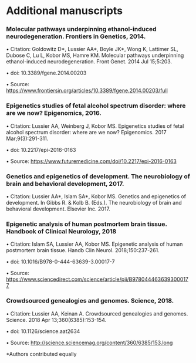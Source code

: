 # Additional manuscripts
### Molecular pathways underpinning ethanol-induced neurodegeneration. Frontiers in Genetics, 2014.
  • Citation: Goldowitz D*, Lussier AA*, Boyle JK*, Wong K, Lattimer SL, Dubose C, Lu L, Kobor MS, Hamre KM. Molecular pathways underpinning ethanol-induced neurodegeneration. Front Genet. 2014 Jul 15;5:203. 
  
  • doi: 10.3389/fgene.2014.00203
  
  • Source: https://www.frontiersin.org/articles/10.3389/fgene.2014.00203/full
        
### Epigenetics studies of fetal alcohol spectrum disorder: where are we now? Epigenomics, 2016.
  • Citation: Lussier AA, Weinberg J, Kobor MS. Epigenetics studies of fetal alcohol spectrum disorder: where are we now? Epigenomics. 2017 Mar;9(3):291-311. 
  
  • doi: 10.2217/epi-2016-0163
  
  • Source: https://www.futuremedicine.com/doi/10.2217/epi-2016-0163
### Genetics and epigenetics of development. The neurobiology of brain and behavioral development, 2017.
  • Citation: Lussier AA*, Islam SA*, Kobor MS. Genetics and epigenetics of development. In Gibbs R. & Kolb B. (Eds.). The neurobiology of brain and behavioral development. Elsevier Inc. 2017. 
### Epigenetic analysis of human postmortem brain tissue. Handbook of Clinical Neurology, 2018
  • Citation: Islam SA, Lussier AA, Kobor MS. Epigenetic analysis of human postmortem brain tissue. Handb Clin Neurol. 2018;150:237-261. 
  
  • doi: 10.1016/B978-0-444-63639-3.00017-7
  
  • Source:  https://www.sciencedirect.com/science/article/pii/B9780444636393000177
### Crowdsourced genealogies and genomes. Science, 2018.
  • Citation: Lussier AA, Keinan A. Crowdsourced genealogies and genomes. Science. 2018 Apr 13;360(6385):153-154. 
  
  • doi: 10.1126/science.aat2634
  
  • Source: http://science.sciencemag.org/content/360/6385/153.long


*Authors contributed equally
